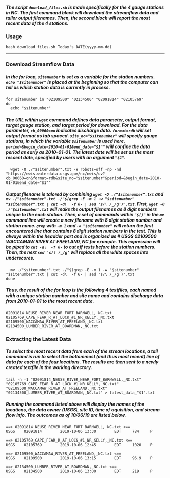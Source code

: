 ##### The script `download_files.sh` is made specifically for the 4 gauge stations in NC. The first command block will download the streamflow data and tailor output filenames. Then, the second block will report the most recent data of the 4 stations.  

### Usage  
```  
bash download_files.sh Today's_DATE(yyyy-mm-dd)  
```  
-------------------------------------------------------------------------------  

### Download Streamflow Data  
##### In the for loop, `sitenumber` is set as a variable for the station numbers. `echo "$sitenumber"` is placed at the beginning so that the computer can tell us which station data is currently in process.  
```  
for sitenumber in "02109500" "02134500" "02091814" "02105769"
do
  echo "$sitenumber"
```  

##### The URL within `wget` command defines data parameter, output format, target gauge station, and target period for download. For the data parameter, `cb_00060=on` indicates discharge data. `format=rdb` will set output format as tab spaced. `site_no="$sitenumber"` will specify gauge stations, in which the variable `$sitenumber` is used here. `period=&begin_date=2010-01-01&end_date="$1""` will confine the data period as early as 2010-01-01. The latest date will be set as the most rescent date, specified by users with an argument `"$1"`.  
```  
  wget -O ./"$sitenumber".txt -e robots=off -np -nd "https://nwis.waterdata.usgs.gov/nc/nwis/uv?cb_00060=on&format=rdb&site_no="$sitenumber"&period=&begin_date=2010-01-01&end_date="$1""
```  

##### Output filename is talored by combining `wget -O ./"$sitenumber".txt` and `mv ./"$sitenumber".txt ./"$(grep -E -m 1 -w "$sitenumber" "$sitenumber".txt | cut -d\  -f 6- | sed 's/\ /_/g')".txt`. First, `wget -O ./"$sitenumber".txt` will make the output filenames as 8 digit numbers unique to the each station. Then, a set of commands within `"$()"` in the `mv` command line will create a new filename with _8 digit station number_ and _station name_. `grep` with `-m 1` and `-w "$sitenumber"` will return the first encountered line that contains 8 digit station numbers in the text. This is always within the headder part and is organized as _#    USGS 02109500 WACCAMAW RIVER AT FREELAND, NC_ for example. This expression will be piped to `cut -d\  -f 6-` to cut off texts before the station numbers. Then, the next `sed 's/\ /_/g'` will replace all the white spaces into underscores.  
```  
  mv ./"$sitenumber".txt ./"$(grep -E -m 1 -w "$sitenumber" "$sitenumber".txt | cut -d\  -f 6- | sed 's/\ /_/g')".txt
done
```  

##### Thus, the result of the for loop is the following 4 textfiles, each named with a unique station number and site name and contains discharge data from 2010-01-01 to the most recent date. 
```  
02091814_NEUSE_RIVER_NEAR_FORT_BARNWELL,_NC.txt
02105769_CAPE_FEAR_R_AT_LOCK_#1_NR_KELLY,_NC.txt
02109500_WACCAMAW_RIVER_AT_FREELAND,_NC.txt
02134500_LUMBER_RIVER_AT_BOARDMAN,_NC.txt
```  


### Extracting the Latest Data  



##### To select the most recent data from each of the stream locations, a tail command is run to select the bottommost (and thus most recent) line of data for each of the four locations. The results are then sent to a newly created textfile in the working directory.
```
tail -n -1 "02091814_NEUSE_RIVER_NEAR_FORT_BARNWELL,_NC.txt" "02105769_CAPE_FEAR_R_AT_LOCK_#1_NR_KELLY,_NC.txt" "02109500_WACCAMAW_RIVER_AT_FREELAND,_NC.txt" "02134500_LUMBER_RIVER_AT_BOARDMAN,_NC.txt" > latest_data_"$1".txt
```
##### Running the command listed above will display the names of the locations, the data owner (USGS), site ID, time of aquisition, and stream flow info. The outcomes as of 10/06/19 are listed below.
```
==> 02091814_NEUSE_RIVER_NEAR_FORT_BARNWELL,_NC.txt <==
USGS    02091814        2019-10-06 13:30        EDT     784     P

==> 02105769_CAPE_FEAR_R_AT_LOCK_#1_NR_KELLY,_NC.txt <==
USGS    02105769        2019-10-06 12:45        EDT     1020    P

==> 02109500_WACCAMAW_RIVER_AT_FREELAND,_NC.txt <==
USGS    02109500        2019-10-06 13:15        EDT     96.9    P

==> 02134500_LUMBER_RIVER_AT_BOARDMAN,_NC.txt <==
USGS    02134500        2019-10-06 13:00        EDT     219     P
```
